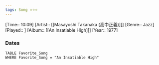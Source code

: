 ```yaml
---
tags: Song ⭐⭐⭐ 
---
```

[Time:: 10:09]
[Artist:: [[Masayoshi Takanaka (高中正義)]]]
[Genre:: Jazz]
[Played:: ]
[Album:: [[An Insatiable High]]]
[Year:: 1977]
### Dates
````dataview
TABLE Favorite_Song
WHERE Favorite_Song = "An Insatiable High"
````